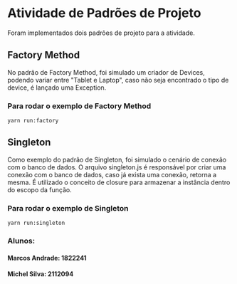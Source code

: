 # Atividade de Padrões de Projeto

Foram implementados dois padrões de projeto para a atividade.

## Factory Method

No padrão de Factory Method, foi simulado um criador de Devices, podendo variar entre "Tablet e Laptop", caso não seja encontrado o tipo de device, é lançado uma Exception.

### Para rodar o exemplo de Factory Method

```
yarn run:factory
```

## Singleton

Como exemplo do padrão de Singleton, foi simulado o cenário de conexão com o banco de dados.
O arquivo singleton.js é responsável por criar uma conexão com o banco de dados, caso já exista uma conexão, retorna a mesma.
É utilizado o conceito de closure para armazenar a instância dentro do escopo da função.

### Para rodar o exemplo de Singleton

```
yarn run:singleton
```

### Alunos:

#### Marcos Andrade: 1822241

#### Michel Silva: 2112094
